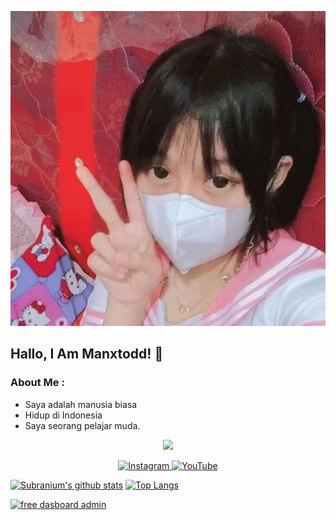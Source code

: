 <p align="center">
  <img alig src="./memeg.jpg" />
</p>

## Hallo, I Am Manxtodd! 🙋
### About Me :
- Saya adalah manusia biasa
- Hidup di Indonesia 
- Saya seorang pelajar muda.

<p align="center">
  <img alig src="./code.gif" />
</p>

<p align="center">
  <a href="https://instagram.com/manxtodd" target="_blank">
    <img src="https://img.shields.io/badge/instagram-%23E4405F.svg?&style=for-the-badge&logo=instagram&logoColor=white&color=071A2C" alt="Instagram"/>
  </a>
  <a href="https://youtube.com/Vecs+Viz" target="_blank">
    <img src="https://img.shields.io/badge/youtube-%2312100E.svg?&style=for-the-badge&logo=youtube&logoColor=white&color=071A2C" alt="YouTube"/>
  </a>
</p>

[![Subranium's github stats](https://github-readme-stats.vercel.app/api?username=mann-x&show_icons=true)](https://github.com/mann-x/github-readme-stats) 
[![Top Langs](https://github-readme-stats.vercel.app/api/top-langs/?username=mann-x&layout=compact)](https://github.com/mann-x/github-readme-stats)

[![free dasboard admin](https://github-readme-stats.vercel.app/api/pin/?username=mann-x&repo=json-txt)](https://github.com/mann-x/json-txt)
